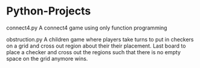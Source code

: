 # Python-Projects
connect4.py 
A connect4 game using only function programming

obstruction.py 
A children game where players take turns to put in checkers on a grid and cross out region about their their placement.
Last board to place a checker and cross out the regions such that there is no empty space on the grid anymore wins.

